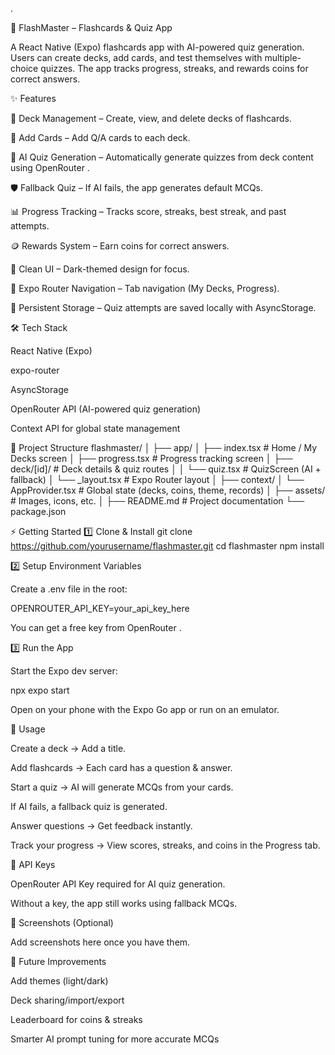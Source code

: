 .

📘 FlashMaster – Flashcards & Quiz App

A React Native (Expo) flashcards app with AI-powered quiz generation.
Users can create decks, add cards, and test themselves with multiple-choice quizzes.
The app tracks progress, streaks, and rewards coins for correct answers.

✨ Features

📂 Deck Management – Create, view, and delete decks of flashcards.

📝 Add Cards – Add Q/A cards to each deck.

🤖 AI Quiz Generation – Automatically generate quizzes from deck content using OpenRouter
.

🛡️ Fallback Quiz – If AI fails, the app generates default MCQs.

📊 Progress Tracking – Tracks score, streaks, best streak, and past attempts.

🪙 Rewards System – Earn coins for correct answers.

🎨 Clean UI – Dark-themed design for focus.

📱 Expo Router Navigation – Tab navigation (My Decks, Progress).

💾 Persistent Storage – Quiz attempts are saved locally with AsyncStorage.

🛠️ Tech Stack

React Native
 (Expo)

expo-router

AsyncStorage

OpenRouter API
 (AI-powered quiz generation)

Context API for global state management

📂 Project Structure
flashmaster/
│
├── app/
│   ├── index.tsx           # Home / My Decks screen
│   ├── progress.tsx        # Progress tracking screen
│   ├── deck/[id]/          # Deck details & quiz routes
│   │   └── quiz.tsx        # QuizScreen (AI + fallback)
│   └── _layout.tsx         # Expo Router layout
│
├── context/
│   └── AppProvider.tsx     # Global state (decks, coins, theme, records)
│
├── assets/                 # Images, icons, etc.
│
├── README.md               # Project documentation
└── package.json

⚡ Getting Started
1️⃣ Clone & Install
git clone https://github.com/yourusername/flashmaster.git
cd flashmaster
npm install

2️⃣ Setup Environment Variables

Create a .env file in the root:

OPENROUTER_API_KEY=your_api_key_here


You can get a free key from OpenRouter
.

3️⃣ Run the App

Start the Expo dev server:

npx expo start


Open on your phone with the Expo Go app or run on an emulator.

🧩 Usage

Create a deck → Add a title.

Add flashcards → Each card has a question & answer.

Start a quiz → AI will generate MCQs from your cards.

If AI fails, a fallback quiz is generated.

Answer questions → Get feedback instantly.

Track your progress → View scores, streaks, and coins in the Progress tab.

🔑 API Keys

OpenRouter API Key required for AI quiz generation.

Without a key, the app still works using fallback MCQs.

📸 Screenshots (Optional)

Add screenshots here once you have them.

🧪 Future Improvements

Add themes (light/dark)

Deck sharing/import/export

Leaderboard for coins & streaks

Smarter AI prompt tuning for more accurate MCQs

